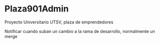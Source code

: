 # Plaza901Admin
Proyecto Universitario UTSV, plaza de emprendedores

Notificar cuando suban un cambio a la rama de desarrollo, normalmente un merge
